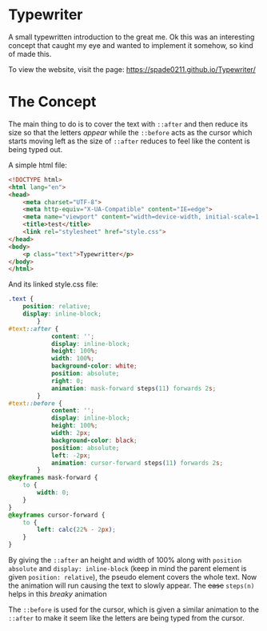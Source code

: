 # Typewriter
A small typewritten introduction to the great me.
Ok this was an interesting concept that caught my eye and wanted to implement it somehow, so kind of made this.

To view the website, visit the page: https://spade0211.github.io/Typewriter/

# The Concept
The main thing to do is to cover the text with `::after` and then reduce its size so that the letters *appear*
while the `::before` acts as the cursor which starts moving left as the size of `::after` reduces to feel like 
the content is being typed out.

A simple html file:
```html
<!DOCTYPE html>
<html lang="en">
<head>
    <meta charset="UTF-8">
    <meta http-equiv="X-UA-Compatible" content="IE=edge">
    <meta name="viewport" content="width=device-width, initial-scale=1.0">
    <title>test</title>
    <link rel="stylesheet" href="style.css">
</head>
<body>
    <p class="text">Typewritter</p>
</body>
</html>
```

And its linked style.css file:
```css
.text {
    position: relative;
    display: inline-block;
        }
#text::after {
            content: '';
            display: inline-block;
            height: 100%;
            width: 100%;
            background-color: white;
            position: absolute;
            right: 0;
            animation: mask-forward steps(11) forwards 2s;
        }
#text::before {
            content: '';
            display: inline-block;
            height: 100%;
            width: 2px;
            background-color: black;
            position: absolute;
            left: -2px;
            animation: cursor-forward steps(11) forwards 2s;
        }
@keyframes mask-forward {
    to {
        width: 0;
    }
}
@keyframes cursor-forward {
    to {
        left: calc(22% - 2px);
    }
}
 ```

By giving the `::after` an height and width of 100% along with `position absolute` and `display: inline-block`
(keep in mind the parent element is given `position: relative`), 
the pseudo element covers the whole text.
Now the animation will run causing the text to slowly appear. The ~~ease~~ `steps(n)` helps in this _breaky_ animation

The `::before` is used for the cursor, which is given a similar animation to the `::after` to make it seem like the letters are being typed from the cursor.
